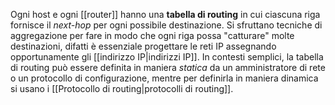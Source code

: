 Ogni host e ogni [[router]] hanno una __tabella di routing__ in cui ciascuna riga fornisce il _next-hop_ per ogni possibile destinazione.
Si sfruttano tecniche di aggregazione per fare in modo che ogni riga possa "catturare" molte destinazioni, difatti è essenziale progettare le reti IP assegnando opportunamente gli [[indirizzo IP|indirizzi IP]].
In contesti semplici, la tabella di routing può essere definita in maniera _statica_ da un amministratore di rete o un protocollo di configurazione, mentre per definirla in maniera dinamica si usano i [[Protocollo di routing|protocolli di routing]].